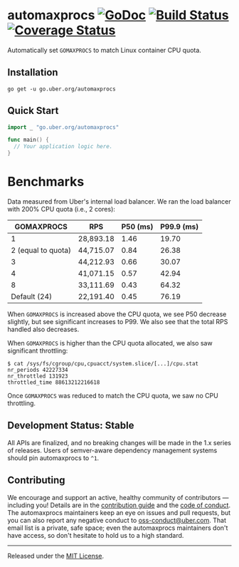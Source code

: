 # automaxprocs [![GoDoc][doc-img]][doc] [![Build Status][ci-img]][ci] [![Coverage Status][cov-img]][cov]

Automatically set `GOMAXPROCS` to match Linux container CPU quota.

## Installation

`go get -u go.uber.org/automaxprocs`

## Quick Start

```go
import _ "go.uber.org/automaxprocs"

func main() {
  // Your application logic here.
}
```

# Benchmarks
Data measured from Uber's internal load balancer. We ran the load balancer with 200% CPU quota (i.e., 2 cores):

| GOMAXPROCS         |  RPS      | P50 (ms) | P99.9 (ms) |
| ------------------ | --------- | -------- | ---------- |
| 1                  | 28,893.18 | 1.46     | 19.70      |
| 2 (equal to quota) | 44,715.07 | 0.84     | 26.38      |
| 3                  | 44,212.93 | 0.66     | 30.07      |
| 4                  | 41,071.15 | 0.57     | 42.94      |
| 8                  | 33,111.69 | 0.43     | 64.32      |
| Default (24)       | 22,191.40 | 0.45     | 76.19      |

When `GOMAXPROCS` is increased above the CPU quota, we see P50 decrease slightly, but see significant increases to P99. We also see that the total RPS handled also decreases.

When `GOMAXPROCS` is higher than the CPU quota allocated, we also saw significant throttling:

```
$ cat /sys/fs/cgroup/cpu,cpuacct/system.slice/[...]/cpu.stat
nr_periods 42227334
nr_throttled 131923
throttled_time 88613212216618
```

Once `GOMAXPROCS` was reduced to match the CPU quota, we saw no CPU throttling.

## Development Status: Stable

All APIs are finalized, and no breaking changes will be made in the 1.x series
of releases. Users of semver-aware dependency management systems should pin
automaxprocs to `^1`.

## Contributing

We encourage and support an active, healthy community of contributors &mdash;
including you! Details are in the [contribution guide](CONTRIBUTING.md) and
the [code of conduct](CODE_OF_CONDUCT.md). The automaxprocs maintainers keep
an eye on issues and pull requests, but you can also report any negative
conduct to oss-conduct@uber.com. That email list is a private, safe space;
even the automaxprocs maintainers don't have access, so don't hesitate to hold
us to a high standard.

<hr>

Released under the [MIT License](LICENSE).

[doc-img]: https://godoc.org/go.uber.org/automaxprocs?status.svg
[doc]: https://godoc.org/go.uber.org/automaxprocs
[ci-img]: https://github.com/uber-go/automaxprocs/actions/workflows/go.yml/badge.svg
[ci]: https://github.com/uber-go/automaxprocs/actions/workflows/go.yml
[cov-img]: https://codecov.io/gh/uber-go/automaxprocs/branch/master/graph/badge.svg
[cov]: https://codecov.io/gh/uber-go/automaxprocs


